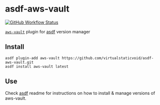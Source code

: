 # asdf-aws-vault

[![GitHub Workflow Status](https://img.shields.io/github/workflow/status/virtualstaticvoid/asdf-aws-vault/Main%20Workflow?style=flat-square)](https://github.com/virtualstaticvoid/asdf-aws-vault/actions)

[`aws-vault`][util] plugin for [asdf](https://github.com/asdf-vm/asdf) version manager

## Install

```
asdf plugin-add aws-vault https://github.com/virtualstaticvoid/asdf-aws-vault.git
asdf install aws-vault latest
```

## Use

Check [asdf](https://github.com/asdf-vm/asdf) readme for instructions on how to install & manage versions of aws-vault.

[util]: https://github.com/99designs/aws-vault
